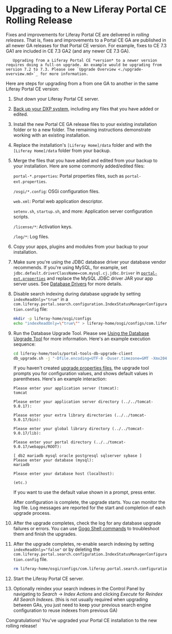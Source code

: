 # Upgrading to a New Liferay Portal CE Rolling Release

Fixes and improvements for Liferay Portal CE are delivered in *rolling releases*. That is, fixes and improvements to a Portal CE GA are published in all newer GA releases for that Portal CE version. For example, fixes to CE 7.3 GA1 are included in CE 7.3 GA2 (and any newer CE 7.3 GA).

```note::
   Upgrading from a Liferay Portal CE *version* to a newer version requires doing a full-on upgrade. An example would be upgrading from version 7.2 to 7.3. Please see `Upgrade Overview <./upgrade-overview.md>`_ for more information.
```

Here are steps for upgrading from a from one GA to another in the same Liferay Portal CE version:

1. Shut down your Liferay Portal CE server.

1. [Back up your DXP system](../../maintaining-a-liferay-dxp-installation/backing-up.md), including any files that you have added or edited.

1. Install the new Portal CE GA release files to your existing installation folder or to a new folder. The remaining instructions demonstrate working with an existing installation.

1. Replace the installation's `[Liferay Home]/data` folder and with the `[Liferay Home]/data` folder from your backup.

1. Merge the files that you have added and edited from your backup to your installation. Here are some commonly added/edited files:

    `portal-*.properties`: Portal properties files, such as `portal-ext.properties`.

    `/osgi/*.config`: OSGi configuration files.

    `web.xml`: Portal web application descriptor.

    `setenv.sh`, `startup.sh`, and more: Application server configuration scripts.

    `/license/*`: Activation keys.

    `/log/*`: Log files.

1. Copy your apps, plugins and modules from your backup to your installation.

1. Make sure you're using the JDBC database driver your database vendor recommends. If you're using MySQL, for example, set `jdbc.default.driverClassName=com.mysql.cj.jdbc.Driver` in [`portal-ext.properties`](../../reference/portal-properties.md) and replace the MySQL JDBC driver JAR your app server uses. See [Database Drivers](../configuration-and-infrastructure/migrating-configurations-and-properties.md#database-drivers) for more details.

1. Disable search indexing during database upgrade by setting `indexReadOnly="true"` in a `com.liferay.portal.search.configuration.IndexStatusManagerConfiguration.config` file:

    ```bash
    mkdir -p liferay-home/osgi/configs
    echo "indexReadOnly=\"true\"" > liferay-home/osgi/configs/com.liferay.portal.search.configuration.IndexStatusManagerConfiguration.config
    ```

1. Run the Database Upgrade Tool. Please see [Using the Database Upgrade Tool](./using-the-database-upgrade-tool.md) for more information. Here's an example execution sequence:

    ```bash
    cd liferay-home/tools/portal-tools-db-upgrade-client
    db_upgrade.sh -j "-Dfile.encoding=UTF-8 -Duser.timezone=GMT -Xmx2048m" -l "output.log"
    ```

   If you haven't created [upgrade properties files](../reference/database-upgrade-tool-reference.md#manual-configuration), the upgrade tool prompts you for configuration values, and shows default values in parentheses. Here's an example interaction:

    ```
    Please enter your application server (tomcat):
    tomcat

    Please enter your application server directory (../../tomcat-9.0.17):

    Please enter your extra library directories (../../tomcat-9.0.17/bin):

    Please enter your global library directory (../../tomcat-9.0.17/lib):

    Please enter your portal directory (../../tomcat-9.0.17/webapps/ROOT):

    [ db2 mariadb mysql oracle postgresql sqlserver sybase ]
    Please enter your database (mysql):
    mariadb

    Please enter your database host (localhost):

    (etc.)
    ```

    If you want to use the default value shown in a prompt, press enter.

    After configuration is complete, the upgrade starts. You can monitor the log file. Log messages are reported for the start and completion of each upgrade process.

1. After the upgrade completes, check the log for any database upgrade failures or errors. You can use [Gogo Shell commands](../upgrade-stability-and-performance/upgrading-modules-using-gogo-shell.md) to troubleshoot them and finish the upgrades.

1. After the upgrade completes, re-enable search indexing by setting `indexReadOnly="false"` or by deleting the `com.liferay.portal.search.configuration.IndexStatusManagerConfiguration.config` file.

    ```bash
    rm liferay-home/osgi/configs/com.liferay.portal.search.configuration.IndexStatusManagerConfiguration.config
    ```

1. Start the Liferay Portal CE server.

1. Optionally reindex your search indexes in the Control Panel by navigating to *Search* &rarr; *Index Actions* and clicking *Execute* for *Reindex All Search Indexes.* (this is not usually required when upgrading between GAs, you just need to keep your previous search engine configuration to reuse indexes from previous GA)

Congratulations! You've upgraded your Portal CE installation to the new rolling release!